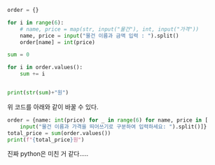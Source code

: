 ```python
order = {}

for i in range(6):
    # name, price = map(str, input("물건"), int, input("가격"))
    name, price = input("물건 이름과 금액 입력 : ").split()
    order[name] = int(price)

sum = 0

for i in order.values():
    sum += i


print(str(sum)+"원")

```

위 코드를 아래와 같이 바꿀 수 있다.

```python
order = {name: int(price) for _ in range(6) for name, price in [
    input("물건 이름과 가격을 띄어쓰기로 구분하여 입력하세요: ").split()]}
total_price = sum(order.values())
print(f"{total_price}원")
```

진짜 python은 미친 거 같다.....